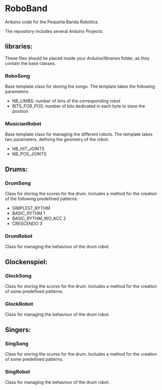 # RoboBand
 Arduino code for the Pequeña Banda Robótica.

 The repository includes several Arduino Projects:

 ## libraries:
 These files should be placed inside your *Arduino/libraries* folder, as they contain the base classes.

### RoboSong
Base template class for storing the songs. The template takes the following parameters:
* NB_LIMBS: number of lims of the corresponding robot
* BITS_FOR_POS: number of bits dedicated in each byte to store the position

### MusicianRobot
Base template class for managing the different robots. The template takes two parameters, defining the geometry of the robot:
* NB_HIT_JOINTS
* NB_POS_JOINTS

## Drums:
### DrumSong
Class for storing the scores for the drum. Includes a method for the creation of the following predefined patterns:
* SIMPLEST_RYTHM
* BASIC_RYTHM 1
* BASIC_RYTHM_WO_ACC 2
* CRESCENDO 3

### DrumRobot
Class for managing the behaviour of the drum robot.

## Glockenspiel:
### GlockSong
Class for storing the scores for the drum. Includes a method for the creation of some predefined patterns.

### GlockRobot
Class for managing the behaviour of the drum robot.

## Singers:
### SingSong
Class for storing the scores for the drum. Includes a method for the creation of some predefined patterns.

### SingRobot
Class for managing the behaviour of the drum robot.
